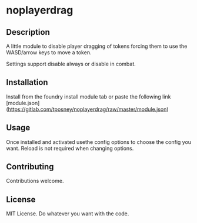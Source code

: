 # noplayerdrag

## Description
A little module to disable player dragging of tokens forcing them to use the WASD/arrow keys to move a token.

Settings support disable always or disable in combat.

## Installation
Install from the foundry install module tab or paste the following link
[module.json] (https://gitlab.com/tposney/noplayerdrag/raw/master/module.json)

## Usage
Once installed and activated usethe config options to choose the config you want. Reload is not required when changing options.


## Contributing
Contributions welcome.

## License
MIT License. Do whatever you want with the code.
